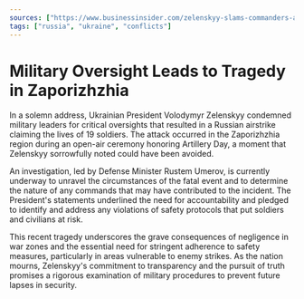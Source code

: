 ```yaml
---
sources: ["https://www.businessinsider.com/zelenskyy-slams-commanders-after-airstrike-kills-troops-during-ceremony-2023-11", "https://www.cnn.com/2023/11/07/europe/zelensky-rules-broken-zaporizhzhia-russia-strike/index.html"]
tags: ["russia", "ukraine", "conflicts"]
---
```


# Military Oversight Leads to Tragedy in Zaporizhzhia

In a solemn address, Ukrainian President Volodymyr Zelenskyy condemned military leaders for critical oversights that resulted in a Russian airstrike claiming the lives of 19 soldiers. The attack occurred in the Zaporizhzhia region during an open-air ceremony honoring Artillery Day, a moment that Zelenskyy sorrowfully noted could have been avoided.

An investigation, led by Defense Minister Rustem Umerov, is currently underway to unravel the circumstances of the fatal event and to determine the nature of any commands that may have contributed to the incident. The President's statements underlined the need for accountability and pledged to identify and address any violations of safety protocols that put soldiers and civilians at risk.

This recent tragedy underscores the grave consequences of negligence in war zones and the essential need for stringent adherence to safety measures, particularly in areas vulnerable to enemy strikes. As the nation mourns, Zelenskyy's commitment to transparency and the pursuit of truth promises a rigorous examination of military procedures to prevent future lapses in security.
